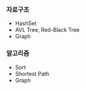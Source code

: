 
### 자료구조

-  HashSet
-  AVL Tree, Red-Black Tree
-  Graph

### 알고리즘

-  Sort
-  Shortest Path
-  Graph